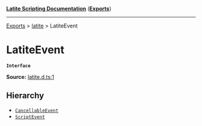 [**Latite Scripting Documentation**](../../README.md) ([**Exports**](../../exports.md))

---

[Exports](../../exports.md) > [latite](../index.md) > LatiteEvent

# LatiteEvent

**`Interface`**

**Source:** [latite.d.ts:1](https://github.com/LatiteScripting/latitescripting.github.io/blob/f7b9df2/definitions/latite.d.ts#L1)

## Hierarchy

- [`CancellableEvent`](interface.CancellableEvent.md)
- [`ScriptEvent`](interface.ScriptEvent.md)
